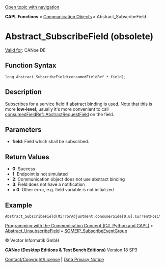 [Open topic with navigation](../../../../../CANoeDEFamily.htm#Topics/CAPLFunctions/CommunicationObjects/Functions/CAPLfunctionAbstractSubscribeField.md)

**CAPL Functions** » [Communication Objects](../CAPLfunctionsCOOverview.md) » Abstract_SubscribeField

# Abstract_SubscribeField (obsolete)

[Valid for](../../../Shared/FeatureAvailability.md): CANoe DE

## Function Syntax

```
long Abstract_SubscribeField(consumedFieldRef * field);
```

## Description

Subscribes for a service field if abstract binding is used. Note that this is more **low-level**; usually it's more convenient to call [consumedFieldRef::AbstractRequestField](../Methods/CAPLfunctionConsumedFieldRefAbstractRequestField.md) on the field.

## Parameters

- **field**: Field which shall be subscribed.

## Return Values

- **0**: Success
- **1**: Endpoint is not simulated
- **2**: Communication object does not use abstract binding
- **3**: Field does not have a notification
- **< 0**: Other error, e.g. field variable is not initialized

## Example

```plaintext
Abstract_SubscribeField(MirrorAdjustment.consumerSide[0,0].CurrentPosition);
```

[Programming with the Communication Concept (C#, Python and CAPL)](../../../CANoeCANalyzer/CommunicationConcept/Programming/CCP.md) • [Abstract_UnsubscribeField](CAPLfunctionAbstractUnsubscribeField.md) • [SOMEIP_SubscribeEventGroup](CAPLfunctionSOMEIPSubscribeEventGroup.md)

© Vector Informatik GmbH

**CANoe (Desktop Editions & Test Bench Editions)** Version 18 SP3

[Contact/Copyright/License](../../../Shared/ContactCopyrightLicense.md) | [Data Privacy Notice](https://www.vector.com/int/en/company/get-info/privacy-policy/)